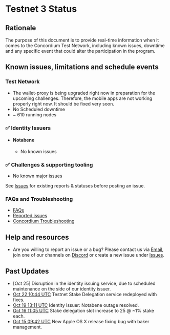 # Testnet 3 Status

## Rationale

The purpose of this document is to provide real-time information when it comes to the Concordium Test Network, including known issues, downtime and any specific event that could alter the participation in the program.


## Known issues, limitations and schedule events

### Test Network

* The wallet-proxy is being upgraded right now in preparation for the upcoming challenges. Therefore, the mobile apps are not working properly right now. It should be fixed very soon.
* No Scheduled downtime
* ~ 610 running nodes

### ✅ Identity Issuers

* #### Notabene
  * No known issues

### ✅ Challenges & supporting tooling

* No known major issues

See [Issues](https://github.com/Concordium/Testnet3-Challenges/issues) for existing reports & statuses before posting an issue.


### FAQs and Troubleshooting

* [FAQs](https://github.com/Concordium/Testnet3-Challenges/projects/3)
* [Reported issues](https://github.com/Concordium/Testnet3-Challenges/projects/2)
* [Concordium Troubleshooting](https://developers.concordium.com/testnet/docs/troubleshooting)


## Help and resources
* Are you willing to report an issue or a bug? Please contact us via [Email](mailto:"testnet@concordium.com"), join one of our channels on [Discord](https://discord.gg/cSuwQSh) or create a new issue under [Issues](https://github.com/Concordium/Testnet3-Challenges/issues).


## Past Updates

- [Oct 25] Disruption in the identity issuing service, due to scheduled maintenance on the side of our identity issuer.
- [Oct 22 10:44 UTC](https://discord.com/channels/667378330923696158/667387027003670528/768786895470854164) Testnet Stake Delegation service redeployed with fixes.
- [Oct 19 13:11 UTC](https://github.com/Concordium/Testnet3-Challenges/issues/644) Identity Issuer: Notabene outage resolved.
- [Oct 16 11:05 UTC](https://github.com/Concordium/Testnet3-Challenges/issues/299) Stake delegation slot increase to 25 @ ~1% stake each.
- [Oct 15 09:42 UTC](https://github.com/Concordium/Testnet3-Challenges/issues/291) New Apple OS X release fixing bug with baker management.
